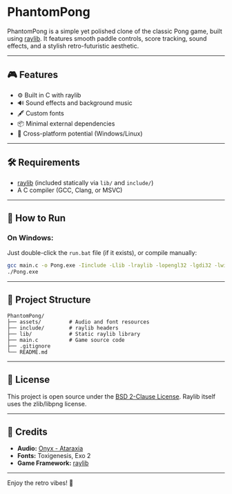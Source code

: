 # PhantomPong

PhantomPong is a simple yet polished clone of the classic Pong game, built using [raylib](https://www.raylib.com/). It features smooth paddle controls, score tracking, sound effects, and a stylish retro-futuristic aesthetic.

---

## 🎮 Features

- ⚙️ Built in C with raylib
- 🔊 Sound effects and background music
- 🖋️ Custom fonts
- 📦 Minimal external dependencies
- 🎯 Cross-platform potential (Windows/Linux)

---

## 🛠️ Requirements

- [raylib](https://www.raylib.com/) (included statically via `lib/` and `include/`)
- A C compiler (GCC, Clang, or MSVC)

---

## 🚀 How to Run

### On Windows:

Just double-click the `run.bat` file (if it exists), or compile manually:

```bash
gcc main.c -o Pong.exe -Iinclude -Llib -lraylib -lopengl32 -lgdi32 -lwinmm
./Pong.exe
```

---

## 📁 Project Structure

```
PhantomPong/
├── assets/         # Audio and font resources
├── include/        # raylib headers
├── lib/            # Static raylib library
├── main.c          # Game source code
├── .gitignore
└── README.md
```

---

## 📜 License

This project is open source under the [BSD 2-Clause License](LICENSE). Raylib itself uses the zlib/libpng license.

---

## 🙌 Credits

- **Audio:** [Onyx - Ataraxia](#)
- **Fonts:** Toxigenesis, Exo 2
- **Game Framework:** [raylib](https://www.raylib.com/)

---

Enjoy the retro vibes! 🚀